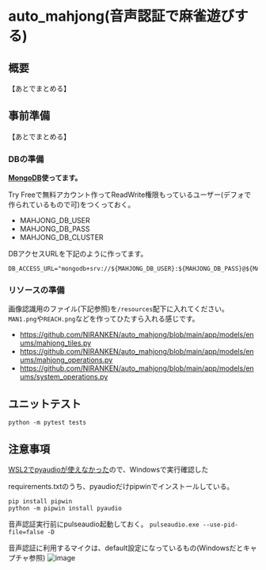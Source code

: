 # auto_mahjong(音声認証で麻雀遊びする)

## 概要
【あとでまとめる】

## 事前準備
【あとでまとめる】
### DBの準備
**[MongoDB](https://www.mongodb.com)使ってます。**

Try Freeで無料アカウント作ってReadWrite権限もっているユーザー(デフォで作られているもので可)をつくっておく。
- MAHJONG_DB_USER
- MAHJONG_DB_PASS
- MAHJONG_DB_CLUSTER

DBアクセスURLを下記のように作ってます。
```
DB_ACCESS_URL="mongodb+srv://${MAHJONG_DB_USER}:${MAHJONG_DB_PASS}@${MAHJONG_DB_CLUSTER}.mongodb.net/myFirstDatabase"
```
### リソースの準備
画像認識用のファイル(下記参照)を`/resources`配下に入れてください。
`MAN1.png`や`REACH.png`などを作ってひたすら入れる感じです。
- https://github.com/NIRANKEN/auto_mahjong/blob/main/app/models/enums/mahjong_tiles.py
- https://github.com/NIRANKEN/auto_mahjong/blob/main/app/models/enums/mahjong_operations.py
- https://github.com/NIRANKEN/auto_mahjong/blob/main/app/models/enums/system_operations.py


## ユニットテスト
`python -m pytest tests`

## 注意事項
[WSL2でpyaudioが使えなかった](https://github.com/microsoft/WSL/issues/6818)ので、Windowsで実行確認した

requirements.txtのうち、pyaudioだけpipwinでインストールしている。
```
pip install pipwin
python -m pipwin install pyaudio
```

音声認証実行前にpulseaudio起動しておく。
`pulseaudio.exe --use-pid-file=false -D`

音声認証に利用するマイクは、default設定になっているもの(Windowsだとキャプチャ参照)
![image](https://user-images.githubusercontent.com/26358606/156390789-4a07237d-6a5d-4f4c-9b18-53c8ea5fcd06.png)
